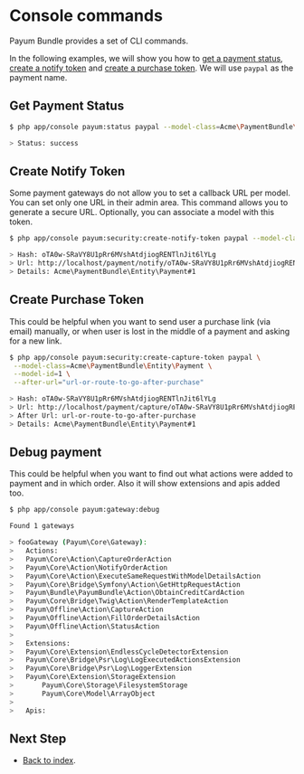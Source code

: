 # Console commands

Payum Bundle provides a set of CLI commands.

In the following examples, we will show you how to [get a payment status](#get-payment-status), [create a notify token](#create-notify-token) and [create a purchase token](#create-purchase-token). We will use `paypal` as the payment name.

## Get Payment Status

```bash
$ php app/console payum:status paypal --model-class=Acme\PaymentBundle\Entity\Payment --model-id=1

> Status: success
```

## Create Notify Token

Some payment gateways do not allow you to set a callback URL per model. You can set only one URL in their admin area.
This command allows you to generate a secure URL. Optionally, you can associate a model with this token.

```bash
$ php app/console payum:security:create-notify-token paypal --model-class=Acme\PaymentBundle\Entity\Payment --model-id=1

> Hash: oTA0w-SRaVY8U1pRr6MVshAtdjiogRENTlnJit6lYLg
> Url: http://localhost/payment/notify/oTA0w-SRaVY8U1pRr6MVshAtdjiogRENTlnJit6lYLg
> Details: Acme\PaymentBundle\Entity\Payment#1
```

## Create Purchase Token

This could be helpful when you want to send user a purchase link (via email) manually, or when user is lost in the middle of a payment and asking for a new link.

```bash
$ php app/console payum:security:create-capture-token paypal \
 --model-class=Acme\PaymentBundle\Entity\Payment \
 --model-id=1 \
 --after-url="url-or-route-to-go-after-purchase"

> Hash: oTA0w-SRaVY8U1pRr6MVshAtdjiogRENTlnJit6lYLg
> Url: http://localhost/payment/capture/oTA0w-SRaVY8U1pRr6MVshAtdjiogRENTlnJit6lYLg
> After Url: url-or-route-to-go-after-purchase
> Details: Acme\PaymentBundle\Entity\Payment#1
```

## Debug payment

This could be helpful when you want to find out what actions were added to payment and in which order. 
Also it will show extensions and apis added too.  

```bash
$ php app/console payum:gateway:debug

Found 1 gateways

> fooGateway (Payum\Core\Gateway):
>	Actions:
>	Payum\Core\Action\CaptureOrderAction
>	Payum\Core\Action\NotifyOrderAction
>	Payum\Core\Action\ExecuteSameRequestWithModelDetailsAction
>	Payum\Core\Bridge\Symfony\Action\GetHttpRequestAction
>	Payum\Bundle\PayumBundle\Action\ObtainCreditCardAction
>	Payum\Core\Bridge\Twig\Action\RenderTemplateAction
>	Payum\Offline\Action\CaptureAction
>	Payum\Offline\Action\FillOrderDetailsAction
>	Payum\Offline\Action\StatusAction
>
>	Extensions:
>	Payum\Core\Extension\EndlessCycleDetectorExtension
>	Payum\Core\Bridge\Psr\Log\LogExecutedActionsExtension
>	Payum\Core\Bridge\Psr\Log\LoggerExtension
>	Payum\Core\Extension\StorageExtension
>		Payum\Core\Storage\FilesystemStorage
>		Payum\Core\Model\ArrayObject
>
>	Apis:
```

## Next Step

* [Back to index](index.md).
